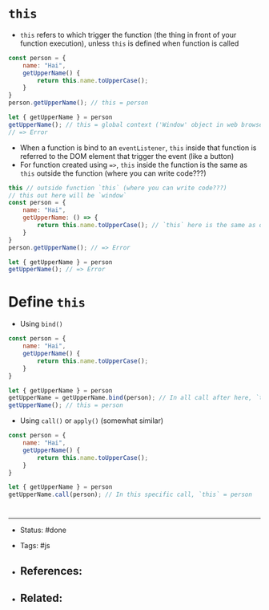 # `this`
- `this` refers to which trigger the function (the thing in front of your function execution), unless `this` is defined when function is called

```js
const person = {
	name: "Hai",
	getUpperName() {
		return this.name.toUpperCase();
	}
}
person.getUpperName(); // this = person

let { getUpperName } = person
getUpperName(); // this = global context ('Window' object in web browser)
// => Error
```

- When a function is bind to an `eventListener`,  `this` inside that function is referred to the DOM element that trigger the event (like a button)
- For function created using `=>`, `this` inside the function is the same as `this` outside the function (where you can write code???)
```js
this // outside function `this` (where you can write code???)
// this out here will be `window`
const person = {
	name: "Hai",
	getUpperName: () => {
		return this.name.toUpperCase(); // `this` here is the same as outside function `this`
	}
}
person.getUpperName(); // => Error

let { getUpperName } = person
getUpperName(); // => Error
```


# Define `this`
- Using `bind()`

```js
const person = {
	name: "Hai",
	getUpperName() {
		return this.name.toUpperCase();
	}
}

let { getUpperName } = person
getUpperName = getUpperName.bind(person); // In all call after here, `this` = person
getUpperName(); // this = person
```

- Using `call()` or `apply()` (somewhat similar)
```js
const person = {
	name: "Hai",
	getUpperName() {
		return this.name.toUpperCase();
	}
}

let { getUpperName } = person
getUpperName.call(person); // In this specific call, `this` = person
```


# 

---
- Status: #done 

- Tags: #js

- References:
	- 

- Related:
	- 
